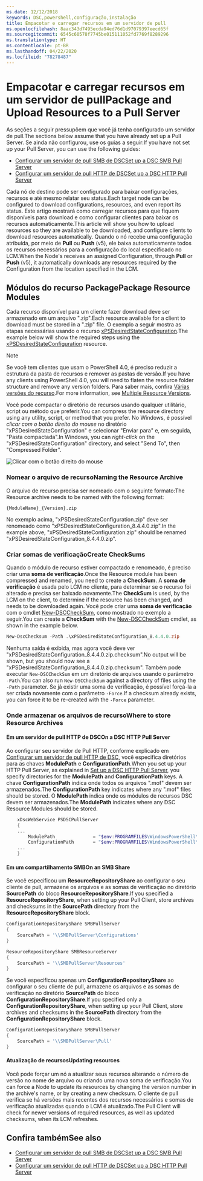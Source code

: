 ```yaml
---
ms.date: 12/12/2018
keywords: DSC,powershell,configuração,instalação
title: Empacotar e carregar recursos em um servidor de pull
ms.openlocfilehash: 8aac343d7495ecda94ed76d1d97079397eecd65f
ms.sourcegitcommit: 6545c60578f7745be015111052fd7769f8289296
ms.translationtype: HT
ms.contentlocale: pt-BR
ms.lasthandoff: 04/22/2020
ms.locfileid: "78278487"
---
```

# <a name="package-and-upload-resources-to-a-pull-server"></a><span data-ttu-id="aa905-103">Empacotar e carregar recursos em um servidor de pull</span><span class="sxs-lookup"><span data-stu-id="aa905-103">Package and Upload Resources to a Pull Server</span></span>

<span data-ttu-id="aa905-104">As seções a seguir pressupõem que você já tenha configurado um servidor de pull.</span><span class="sxs-lookup"><span data-stu-id="aa905-104">The sections below assume that you have already set up a Pull Server.</span></span> <span data-ttu-id="aa905-105">Se ainda não configurou, use os guias a seguir:</span><span class="sxs-lookup"><span data-stu-id="aa905-105">If you have not set up your Pull Server, you can use the following guides:</span></span>

- [<span data-ttu-id="aa905-106">Configurar um servidor de pull SMB de DSC</span><span class="sxs-lookup"><span data-stu-id="aa905-106">Set up a DSC SMB Pull Server</span></span>](pullServerSmb.md)
- [<span data-ttu-id="aa905-107">Configurar um servidor de pull HTTP de DSC</span><span class="sxs-lookup"><span data-stu-id="aa905-107">Set up a DSC HTTP Pull Server</span></span>](pullServer.md)

<span data-ttu-id="aa905-108">Cada nó de destino pode ser configurado para baixar configurações, recursos e até mesmo relatar seu status.</span><span class="sxs-lookup"><span data-stu-id="aa905-108">Each target node can be configured to download configurations, resources, and even report its status.</span></span> <span data-ttu-id="aa905-109">Este artigo mostrará como carregar recursos para que fiquem disponíveis para download e como configurar clientes para baixar os recursos automaticamente.</span><span class="sxs-lookup"><span data-stu-id="aa905-109">This article will show you how to upload resources so they are available to be downloaded, and configure clients to download resources automatically.</span></span> <span data-ttu-id="aa905-110">Quando o nó recebe uma configuração atribuída, por meio de **Pull** ou **Push** (v5), ele baixa automaticamente todos os recursos necessários para a configuração do local especificado no LCM.</span><span class="sxs-lookup"><span data-stu-id="aa905-110">When the Node's receives an assigned Configuration, through **Pull** or **Push** (v5), it automatically downloads any resources required by the Configuration from the location specified in the LCM.</span></span>

## <a name="package-resource-modules"></a><span data-ttu-id="aa905-111">Módulos do recurso Package</span><span class="sxs-lookup"><span data-stu-id="aa905-111">Package Resource Modules</span></span>

<span data-ttu-id="aa905-112">Cada recurso disponível para um cliente fazer download deve ser armazenado em um arquivo ".zip".</span><span class="sxs-lookup"><span data-stu-id="aa905-112">Each resource available for a client to download must be stored in a ".zip" file.</span></span> <span data-ttu-id="aa905-113">O exemplo a seguir mostra as etapas necessárias usando o recurso [xPSDesiredStateConfiguration](https://www.powershellgallery.com/packages/xPSDesiredStateConfiguration/8.4.0.0).</span><span class="sxs-lookup"><span data-stu-id="aa905-113">The example below will show the required steps using the [xPSDesiredStateConfiguration](https://www.powershellgallery.com/packages/xPSDesiredStateConfiguration/8.4.0.0) resource.</span></span>

> [!NOTE]
> <span data-ttu-id="aa905-114">Se você tem clientes que usam o PowerShell 4.0, é preciso reduzir a estrutura da pasta de recursos e remover as pastas de versão.</span><span class="sxs-lookup"><span data-stu-id="aa905-114">If you have any clients using PowerShell 4.0, you will need to flaten the resource folder structure and remove any version folders.</span></span> <span data-ttu-id="aa905-115">Para saber mais, confira [Várias versões do recurso](../configurations/import-dscresource.md#multiple-resource-versions).</span><span class="sxs-lookup"><span data-stu-id="aa905-115">For more information, see [Multiple Resource Versions](../configurations/import-dscresource.md#multiple-resource-versions).</span></span>

<span data-ttu-id="aa905-116">Você pode compactar o diretório de recursos usando qualquer utilitário, script ou método que preferir.</span><span class="sxs-lookup"><span data-stu-id="aa905-116">You can compress the resource directory using any utility, script, or method that you prefer.</span></span> <span data-ttu-id="aa905-117">No Windows, é possível *clicar com o botão direito do mouse* no diretório "xPSDesiredStateConfiguration" e selecionar "Enviar para" e, em seguida, "Pasta compactada".</span><span class="sxs-lookup"><span data-stu-id="aa905-117">In Windows, you can *right-click* on the "xPSDesiredStateConfiguration" directory, and select "Send To", then "Compressed Folder".</span></span>

![Clicar com o botão direito do mouse](media/package-upload-resources/right-click.gif)

### <a name="naming-the-resource-archive"></a><span data-ttu-id="aa905-119">Nomear o arquivo de recurso</span><span class="sxs-lookup"><span data-stu-id="aa905-119">Naming the Resource Archive</span></span>

<span data-ttu-id="aa905-120">O arquivo de recurso precisa ser nomeado com o seguinte formato:</span><span class="sxs-lookup"><span data-stu-id="aa905-120">The Resource archive needs to be named with the following format:</span></span>

```
{ModuleName}_{Version}.zip
```

<span data-ttu-id="aa905-121">No exemplo acima, "xPSDesiredStateConfiguration.zip" deve ser renomeado como "xPSDesiredStateConfiguration_8.4.4.0.zip".</span><span class="sxs-lookup"><span data-stu-id="aa905-121">In the example above, "xPSDesiredStateConfiguration.zip" should be renamed "xPSDesiredStateConfiguration_8.4.4.0.zip".</span></span>

### <a name="create-checksums"></a><span data-ttu-id="aa905-122">Criar somas de verificação</span><span class="sxs-lookup"><span data-stu-id="aa905-122">Create CheckSums</span></span>

<span data-ttu-id="aa905-123">Quando o módulo de recurso estiver compactado e renomeado, é preciso criar uma **soma de verificação**.</span><span class="sxs-lookup"><span data-stu-id="aa905-123">Once the Resource module has been compressed and renamed, you need to create a **CheckSum**.</span></span>  <span data-ttu-id="aa905-124">A **soma de verificação** é usada pelo LCM no cliente, para determinar se o recurso foi alterado e precisa ser baixado novamente.</span><span class="sxs-lookup"><span data-stu-id="aa905-124">The **CheckSum** is used, by the LCM on the client, to determine if the resource has been changed, and needs to be downloaded again.</span></span> <span data-ttu-id="aa905-125">Você pode criar uma **soma de verificação** com o cmdlet [New-DSCCheckSum](/powershell/module/PSDesiredStateConfiguration/New-DSCCheckSum), como mostrado no exemplo a seguir.</span><span class="sxs-lookup"><span data-stu-id="aa905-125">You can create a **CheckSum** with the [New-DSCCheckSum](/powershell/module/PSDesiredStateConfiguration/New-DSCCheckSum) cmdlet, as shown in the example below.</span></span>

```powershell
New-DscChecksum -Path .\xPSDesiredStateConfiguration_8.4.4.0.zip
```

<span data-ttu-id="aa905-126">Nenhuma saída é exibida, mas agora você deve ver "xPSDesiredStateConfiguration_8.4.4.0.zip.checksum".</span><span class="sxs-lookup"><span data-stu-id="aa905-126">No output will be shown, but you should now see a "xPSDesiredStateConfiguration_8.4.4.0.zip.checksum".</span></span> <span data-ttu-id="aa905-127">Também pode executar `New-DSCCheckSum` em um diretório de arquivos usando o parâmetro `-Path`.</span><span class="sxs-lookup"><span data-stu-id="aa905-127">You can also run `New-DSCCheckSum` against a directory of files using the `-Path` parameter.</span></span> <span data-ttu-id="aa905-128">Se já existir uma soma de verificação, é possível forçá-la a ser criada novamente com o parâmetro `-Force`.</span><span class="sxs-lookup"><span data-stu-id="aa905-128">If a checksum already exists, you can force it to be re-created with the `-Force` parameter.</span></span>

### <a name="where-to-store-resource-archives"></a><span data-ttu-id="aa905-129">Onde armazenar os arquivos de recurso</span><span class="sxs-lookup"><span data-stu-id="aa905-129">Where to store Resource Archives</span></span>

#### <a name="on-a-dsc-http-pull-server"></a><span data-ttu-id="aa905-130">Em um servidor de pull HTTP de DSC</span><span class="sxs-lookup"><span data-stu-id="aa905-130">On a DSC HTTP Pull Server</span></span>

<span data-ttu-id="aa905-131">Ao configurar seu servidor de Pull HTTP, conforme explicado em [Configurar um servidor de pull HTTP de DSC](pullServer.md), você especifica diretórios para as chaves **ModulePath** e **ConfigurationPath**.</span><span class="sxs-lookup"><span data-stu-id="aa905-131">When you set up your HTTP Pull Server, as explained in [Set up a DSC HTTP Pull Server](pullServer.md), you specify directories for the **ModulePath** and **ConfigurationPath** keys.</span></span> <span data-ttu-id="aa905-132">A chave **ConfigurationPath** indica onde todos os arquivos ".mof" devem ser armazenados.</span><span class="sxs-lookup"><span data-stu-id="aa905-132">The **ConfigurationPath** key indicates where any ".mof" files should be stored.</span></span> <span data-ttu-id="aa905-133">O **ModulePath** indica onde os módulos de recursos DSC devem ser armazenados.</span><span class="sxs-lookup"><span data-stu-id="aa905-133">The **ModulePath** indicates where any DSC Resource Modules should be stored.</span></span>

```powershell
    xDscWebService PSDSCPullServer
    {
    ...
        ModulePath              = "$env:PROGRAMFILES\WindowsPowerShell\DscService\Modules"
        ConfigurationPath       = "$env:PROGRAMFILES\WindowsPowerShell\DscService\Configuration"
    ...
    }

```

#### <a name="on-an-smb-share"></a><span data-ttu-id="aa905-134">Em um compartilhamento SMB</span><span class="sxs-lookup"><span data-stu-id="aa905-134">On an SMB Share</span></span>

<span data-ttu-id="aa905-135">Se você especificou um **ResourceRepositoryShare** ao configurar o seu cliente de pull, armazene os arquivos e as somas de verificação no diretório **SourcePath** do bloco **ResourceRepositoryShare**.</span><span class="sxs-lookup"><span data-stu-id="aa905-135">If you specified a **ResourceRepositoryShare**, when setting up your Pull Client, store archives and checksums in the **SourcePath** directory from the **ResourceRepositoryShare** block.</span></span>

```powershell
ConfigurationRepositoryShare SMBPullServer
{
    SourcePath = '\\SMBPullServer\Configurations'
}

ResourceRepositoryShare SMBResourceServer
{
    SourcePath = '\\SMBPullServer\Resources'
}
```

<span data-ttu-id="aa905-136">Se você especificou apenas um **ConfigurationRepositoryShare** ao configurar o seu cliente de pull, armazene os arquivos e as somas de verificação no diretório **SourcePath** do bloco **ConfigurationRepositoryShare**.</span><span class="sxs-lookup"><span data-stu-id="aa905-136">If you specified only a **ConfigurationRepositoryShare**, when setting up your Pull Client, store archives and checksums in the **SourcePath** directory from the **ConfigurationRepositoryShare** block.</span></span>

```powershell
ConfigurationRepositoryShare SMBPullServer
{
    SourcePath = '\\SMBPullServer\Pull'
}
```

#### <a name="updating-resources"></a><span data-ttu-id="aa905-137">Atualização de recursos</span><span class="sxs-lookup"><span data-stu-id="aa905-137">Updating resources</span></span>

<span data-ttu-id="aa905-138">Você pode forçar um nó a atualizar seus recursos alterando o número de versão no nome de arquivo ou criando uma nova soma de verificação.</span><span class="sxs-lookup"><span data-stu-id="aa905-138">You can force a Node to update its resources by changing the version number in the archive's name, or by creating a new checksum.</span></span> <span data-ttu-id="aa905-139">O cliente de pull verifica se há versões mais recentes dos recursos necessários e somas de verificação atualizadas quando o LCM é atualizado.</span><span class="sxs-lookup"><span data-stu-id="aa905-139">The Pull Client will check for newer versions of required resources, as well as updated checksums, when its LCM refreshes.</span></span>

## <a name="see-also"></a><span data-ttu-id="aa905-140">Confira também</span><span class="sxs-lookup"><span data-stu-id="aa905-140">See also</span></span>

- [<span data-ttu-id="aa905-141">Configurar um servidor de pull SMB de DSC</span><span class="sxs-lookup"><span data-stu-id="aa905-141">Set up a DSC SMB Pull Server</span></span>](pullServerSmb.md)
- [<span data-ttu-id="aa905-142">Configurar um servidor de pull HTTP de DSC</span><span class="sxs-lookup"><span data-stu-id="aa905-142">Set up a DSC HTTP Pull Server</span></span>](pullServer.md)
